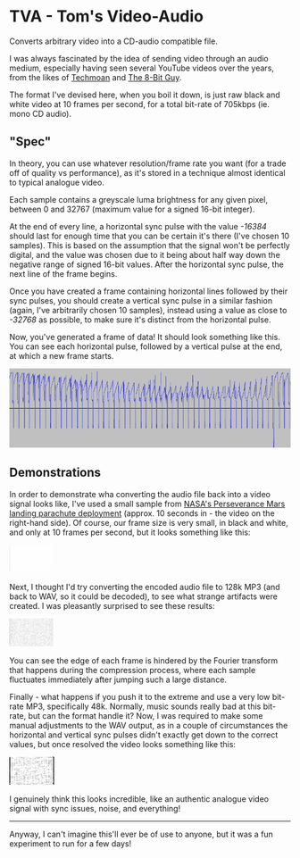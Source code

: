 # TVA - Tom's Video-Audio

Converts arbitrary video into a CD-audio compatible file.

I was always fascinated by the idea of sending video through an audio medium,
especially having seen several YouTube videos over the years, from the likes of
[Techmoan](https://www.youtube.com/watch?v=UtNGVb94TFE) and
[The 8-Bit Guy](https://www.youtube.com/watch?v=TCXJ5twf5tM).

The format I've devised here, when you boil it down, is just raw black and white
video at 10 frames per second, for a total bit-rate of 705kbps (ie. mono CD
audio).

## "Spec"

In theory, you can use whatever resolution/frame rate you want (for a trade off
of quality vs performance), as it's stored in a technique almost identical to
typical analogue video.

Each sample contains a greyscale luma brightness for any given pixel, between 0
and 32767 (maximum value for a signed 16-bit integer).

At the end of every line, a horizontal sync pulse with the value _-16384_ should
last for enough time that you can be certain it's there (I've chosen 10
samples). This is based on the assumption that the signal won't be perfectly
digital, and the value was chosen due to it being about half way down the
negative range of signed 16-bit values. After the horizontal sync pulse, the
next line of the frame begins.

Once you have created a frame containing horizontal lines followed by their sync
pulses, you should create a vertical sync pulse in a similar fashion (again,
I've arbitrarily chosen 10 samples), instead using a value as close to _-32768_
as possible, to make sure it's distinct from the horizontal pulse.

Now, you've generated a frame of data! It should look something like this. You
can see each horizontal pulse, followed by a vertical pulse at the end, at which
a new frame starts.

![](./images/frame-example.png)

## Demonstrations

In order to demonstrate wha converting the audio file back into a video signal
looks like, I've used a small sample from [NASA's Perseverance Mars landing
parachute deployment](https://www.youtube.com/watch?v=4czjS9h4Fpg) (approx. 10
seconds in - the video on the right-hand side). Of course, our frame size is
very small, in black and white, and only at 10 frames per second, but it looks
something like this:

![](./images/perseverance-demo.gif)

Next, I thought I'd try converting the encoded audio file to 128k MP3 (and back
to WAV, so it could be decoded), to see what strange artifacts were created. I
was pleasantly surprised to see these results:

![](./images/perseverance-mp3.gif)

You can see the edge of each frame is hindered by the Fourier transform that
happens during the compression process, where each sample fluctuates immediately
after jumping such a large distance.

Finally - what happens if you push it to the extreme and use a very low bit-rate
MP3, specifically 48k. Normally, music sounds really bad at this bit-rate, but
can the format handle it? Now, I was required to make some manual adjustments to
the WAV output, as in a couple of circumstances the horizontal and vertical sync
pulses didn't exactly get down to the correct values, but once resolved the
video looks something like this:

![](./images/perseverance-mp3-48k.gif)

I genuinely think this looks incredible, like an authentic analogue video signal
with sync issues, noise, and everything!

---

Anyway, I can't imagine this'll ever be of use to anyone, but it was a fun
experiment to run for a few days!
